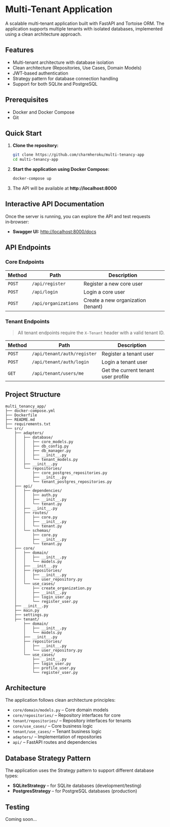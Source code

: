 # Multi-Tenant Application

A scalable multi-tenant application built with FastAPI and Tortoise ORM. The application supports multiple tenants with isolated databases, implemented using a clean architecture approach.

## Features

- Multi-tenant architecture with database isolation
- Clean architecture (Repositories, Use Cases, Domain Models)
- JWT-based authentication
- Strategy pattern for database connection handling
- Support for both SQLite and PostgreSQL

## Prerequisites

- Docker and Docker Compose
- Git

## Quick Start

1. **Clone the repository:**
   ```bash
   git clone https://github.com/charmheroku/multi-tenancy-app
   cd multi-tenancy-app
   ```

2. **Start the application using Docker Compose:**
   ```bash
   docker-compose up
   ```

3. The API will be available at **http://localhost:8000**

## Interactive API Documentation  
Once the server is running, you can explore the API and test requests in‑browser:

- **Swagger UI:** <http://localhost:8000/docs>

## API Endpoints

### Core Endpoints

| Method | Path | Description |
| ------ | ---- | ----------- |
| `POST` | `/api/register` | Register a new core user |
| `POST` | `/api/login` | Login a core user |
| `POST` | `/api/organizations` | Create a new organization (tenant) |

### Tenant Endpoints

> All tenant endpoints require the `X-Tenant` header with a valid tenant ID.

| Method | Path | Description |
| ------ | ---- | ----------- |
| `POST` | `/api/tenant/auth/register` | Register a tenant user |
| `POST` | `/api/tenant/auth/login` | Login a tenant user |
| `GET`  | `/api/tenant/users/me`     | Get the current tenant user profile |

## Project Structure

```
multi_tenancy_app/
├── docker-compose.yml
├── Dockerfile
├── README.md
├── requirements.txt
└── src/
    ├── adapters/
    │   ├── database/
    │   │   ├── core_models.py
    │   │   ├── db_config.py
    │   │   ├── db_manager.py
    │   │   ├── __init__.py
    │   │   └── tenant_models.py
    │   ├── __init__.py
    │   └── repositories/
    │       ├── core_postgres_repositories.py
    │       ├── __init__.py
    │       └── tenant_postgres_repositories.py
    ├── api/
    │   ├── dependencies/
    │   │   ├── auth.py
    │   │   ├── __init__.py
    │   │   └── tenant.py
    │   ├── __init__.py
    │   ├── routes/
    │   │   ├── core.py
    │   │   ├── __init__.py
    │   │   └── tenant.py
    │   └── schemas/
    │       ├── core.py
    │       ├── __init__.py
    │       └── tenant.py
    ├── core/
    │   ├── domain/
    │   │   ├── __init__.py
    │   │   └── models.py
    │   ├── __init__.py
    │   ├── repositories/
    │   │   ├── __init__.py
    │   │   └── user_repository.py
    │   └── use_cases/
    │       ├── create_organization.py
    │       ├── __init__.py
    │       ├── login_user.py
    │       └── register_user.py
    ├── __init__.py
    ├── main.py
    ├── settings.py
    ├── tenant/
        ├── domain/
        │   ├── __init__.py
        │   └── models.py
        ├── __init__.py
        ├── repositories/
        │   ├── __init__.py
        │   └── user_repository.py
        └── use_cases/
            ├── __init__.py
            ├── login_user.py
            ├── profile_user.py
            └── register_user.py
```

## Architecture

The application follows clean architecture principles:

- `core/domain/models.py` – Core domain models
- `core/repositories/` – Repository interfaces for core
- `tenant/repositories/` – Repository interfaces for tenants
- `core/use_cases/` – Core business logic
- `tenant/use_cases/` – Tenant business logic
- `adapters/` – Implementation of repositories
- `api/` – FastAPI routes and dependencies

## Database Strategy Pattern

The application uses the Strategy pattern to support different database types:

- **SQLiteStrategy** – for SQLite databases (development/testing)
- **PostgresStrategy** – for PostgreSQL databases (production)

## Testing

Coming soon…

